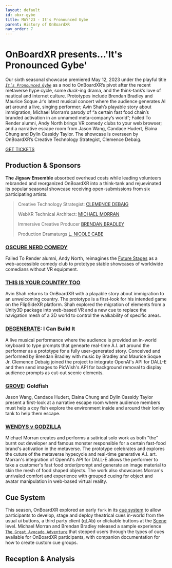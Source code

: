 ```yaml
---
layout: default
id: obxr-gybe
title: MAY'23 - It's Pronounced Gybe
parent: History of OnBoardXR
nav_order: 7
---
```


# OnBoardXR presents...'It's Pronounced Gybe'
Our sixth seasonal showcase premiered May 12, 2023 under the playful title [*`It’s Pronounced Gybe`*](https://futurestages.github.io/OnBoardXR_Landing_Page/docs/obxr-gybe/) as a nod to OnBoardXR’s pivot after the recent metaverse hype cycle, some *duck*-ing drama, and the think-tank’s love of nautical and internet culture. Prototypes include Brendan Bradley and Maurice Soque Jr’s latest musical concert where the audience generates AI art around a live, singing performer; Avin Shah’s playable story about immigration; Michael Morran’s parody of “a certain fast food chain’s branded activation in an unnamed meta-company’s world”; Failed To Render alumni, Andy North brings VR comedy clubs to your web browser; and a narrative escape room from Jason Wang, Candace Hudert, Elaina Chung and Dylin Cassidy Taylor. The showcase is overseen by OnBoardXR’s Creative Technology Strategist, Clemence Debaig.

[GET TICKETS](https://www.eventbrite.com/e/onboardxr-season-6-showcase-tickets-623697364607?aff=season)

## Production & Sponsors
**The Jigsaw Ensemble** absorbed overhead costs while leading volunteers rebranded and reorganized OnBoardXR into a think-tank and rejuevinated its popular seasonal showcase receiving open-submissions from six participating artists.
> 
> Creative Technology Strategist:
> [CLEMENCE DEBAIG](./unwired-dance.md)
> 
> WebXR Technical Architect:
> [MICHAEL MORRAN](./michael-morran.md)
>
> Immersive Creative Producer
> [BRENDAN BRADLEY](./brendan-bradley.md)
>
> Production Dramaturgs 
> [L. NICOLE CABE](./virtual-dramaturgy.md)

### [OSCURE NERD COMEDY](./standup-comedy.md)
Failed To Render alumni, Andy North, reimagines the [Future Stages](./future-stages.md) as a web-accessible comedy club to prototype stable showcases of worldwide comedians without VR equipment. 

### [THIS IS YOUR COUNTRY TOO](./avin-shah.md)
Avin Shah returns to OnBoardXR with a playable story about immigration to an unwelcoming country. The prototype is a first-look for his intended game on the FlipSideXR platform. Shah explored the migration of elements from a Unity3D package into web-based VR and a new cue to replace the navigation mesh of a 3D world to control the walkability of specific areas. 

### [DEGENERATE](./generative-ai.md): I Can Build It
A live musical performance where the audience is provided an in-world keyboard to type prompts that genearte real-time A.I. art around the performer as a prototype for a fully user-generated story. Conceived and performed by Brendan Bradley with music by Bradley and Maurice Soque Jr. Clemence Debaig joined the project to integrate OpenAI's API for DALL-E and then send images to PicWish's API for background removal to display audience prompts as cut-out scenic elements.

### [GROVE](./grove.md): Goldfish
Jason Wang, Candace Hudert, Elaina Chung and Dylin Cassidy Taylor present a first-look at a narrative escape room where audience members must help a coy fish explore the environment inside and around their lonley tank to help them escape. 

### [WENDYS v GODZILLA](./generative-ai.md)
Michael Morran creates and performs a satirical solo work as both "the" burnt out developer and famous monster responsible for a certain fast-food brand's activation in the metaverse. The prototype celebrates and explores the cuture of the metaverse hypecycle and real-time generative A.I. art. Morran's integration of OpenAI's API for DALL-E allows the performer to take a customer's fast food order/prompt and generate an image material to skin the mesh of food shaped objects. The work also showcases Morran's unrivaled comfort and experience with grouped cueing for object and avatar manipulation in web-based virtual reality.

## Cue System
This season, OnBoardXR explored an early `fork` in its [cue system](./cue-system.md) to allow participants to develop, stage and deploy theatrical cues in-world from the usual ui buttons, a third party client (qLAb) or clickable buttons at the [Scene](./glossary-scene.md) level. Michael Morran and Brendan Bradley released a sample experience [`The Great Avocado Adventure`](./avocado-adventure.md) that stepped users through the types of cues available for OnBoardXR participants, with companion documentation for how to create custom cue groups.

## Reception & Analysis
